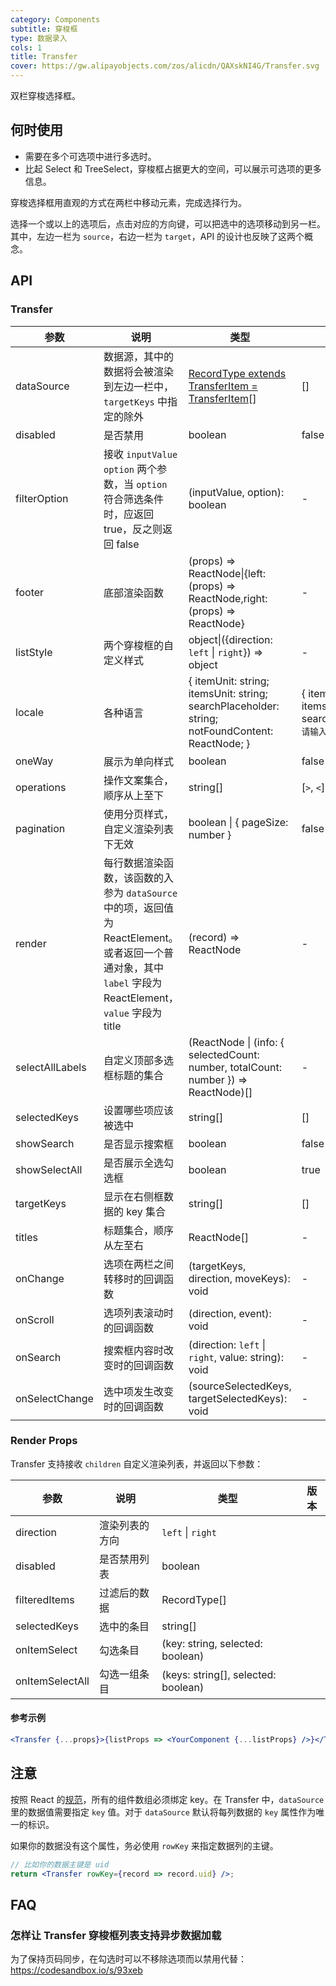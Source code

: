 ```yaml
---
category: Components
subtitle: 穿梭框
type: 数据录入
cols: 1
title: Transfer
cover: https://gw.alipayobjects.com/zos/alicdn/QAXskNI4G/Transfer.svg
---
```


双栏穿梭选择框。

## 何时使用

- 需要在多个可选项中进行多选时。
- 比起 Select 和 TreeSelect，穿梭框占据更大的空间，可以展示可选项的更多信息。

穿梭选择框用直观的方式在两栏中移动元素，完成选择行为。

选择一个或以上的选项后，点击对应的方向键，可以把选中的选项移动到另一栏。其中，左边一栏为 `source`，右边一栏为 `target`，API 的设计也反映了这两个概念。

## API

### Transfer

| 参数 | 说明 | 类型 | 默认值 | 版本 |
| --- | --- | --- | --- | --- |
| dataSource | 数据源，其中的数据将会被渲染到左边一栏中，`targetKeys` 中指定的除外 | [RecordType extends TransferItem = TransferItem](https://git.io/vMM64)\[] | \[] |  |
| disabled | 是否禁用 | boolean | false |  |
| filterOption | 接收 `inputValue` `option` 两个参数，当 `option` 符合筛选条件时，应返回 true，反之则返回 false | (inputValue, option): boolean | - |  |
| footer | 底部渲染函数 | (props) => ReactNode\|{left:(props) => ReactNode,right:(props) => ReactNode} | - |  |
| listStyle | 两个穿梭框的自定义样式 | object\|({direction: `left` \| `right`}) => object | - |  |
| locale | 各种语言 | { itemUnit: string; itemsUnit: string; searchPlaceholder: string; notFoundContent: ReactNode; } | { itemUnit: `项`, itemsUnit: `项`, searchPlaceholder: `请输入搜索内容` } |  |
| oneWay | 展示为单向样式 | boolean | false | 4.3.0 |
| operations | 操作文案集合，顺序从上至下 | string\[] | \[`>`, `<`] |  |
| pagination | 使用分页样式，自定义渲染列表下无效 | boolean \| { pageSize: number } | false | 4.3.0 |
| render | 每行数据渲染函数，该函数的入参为 `dataSource` 中的项，返回值为 ReactElement。或者返回一个普通对象，其中 `label` 字段为 ReactElement，`value` 字段为 title | (record) => ReactNode | - |  |
| selectAllLabels | 自定义顶部多选框标题的集合 | (ReactNode \| (info: { selectedCount: number, totalCount: number }) => ReactNode)\[] | - |  |
| selectedKeys | 设置哪些项应该被选中 | string\[] | \[] |  |
| showSearch | 是否显示搜索框 | boolean | false |  |
| showSelectAll | 是否展示全选勾选框 | boolean | true |  |
| targetKeys | 显示在右侧框数据的 key 集合 | string\[] | \[] |  |
| titles | 标题集合，顺序从左至右 | ReactNode\[] | - |  |
| onChange | 选项在两栏之间转移时的回调函数 | (targetKeys, direction, moveKeys): void | - |  |
| onScroll | 选项列表滚动时的回调函数 | (direction, event): void | - |  |
| onSearch | 搜索框内容时改变时的回调函数 | (direction: `left` \| `right`, value: string): void | - |  |
| onSelectChange | 选中项发生改变时的回调函数 | (sourceSelectedKeys, targetSelectedKeys): void | - |  |

### Render Props

Transfer 支持接收 `children` 自定义渲染列表，并返回以下参数：

| 参数            | 说明           | 类型                                 | 版本 |
| --------------- | -------------- | ------------------------------------ | ---- |
| direction       | 渲染列表的方向 | `left` \| `right`                    |      |
| disabled        | 是否禁用列表   | boolean                              |      |
| filteredItems   | 过滤后的数据   | RecordType\[]                        |      |
| selectedKeys    | 选中的条目     | string\[]                            |      |
| onItemSelect    | 勾选条目       | (key: string, selected: boolean)     |      |
| onItemSelectAll | 勾选一组条目   | (keys: string\[], selected: boolean) |      |

#### 参考示例

```jsx
<Transfer {...props}>{listProps => <YourComponent {...listProps} />}</Transfer>
```

## 注意

按照 React 的[规范](http://facebook.github.io/react/docs/lists-and-keys.html#keys)，所有的组件数组必须绑定 key。在 Transfer 中，`dataSource` 里的数据值需要指定 `key` 值。对于 `dataSource` 默认将每列数据的 `key` 属性作为唯一的标识。

如果你的数据没有这个属性，务必使用 `rowKey` 来指定数据列的主键。

```jsx
// 比如你的数据主键是 uid
return <Transfer rowKey={record => record.uid} />;
```

## FAQ

### 怎样让 Transfer 穿梭框列表支持异步数据加载

为了保持页码同步，在勾选时可以不移除选项而以禁用代替：<https://codesandbox.io/s/93xeb>

